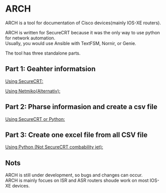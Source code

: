 # ARCH
ARCH is a tool for documentation of Cisco devices(mainly IOS-XE routers).   

ARCH is written for SecureCRT because it was the only way to use python for network automation.  
Usually, you would use Ansible with TextFSM, Nornir, or Genie.   
  
 

The tool has three standalone parts.  

## Part 1: Geahter informatsion  
[Using SecureCRT:](https://github.com/LetMeGoogleIt4You/ARCH/blob/master/Part1/SecureCRT.md)  

[Using Netmiko(Alternativ):](https://github.com/LetMeGoogleIt4You/ARCH/blob/master/Part1/Netmiko.md)    

## Part 2: Pharse informasion and create a csv file  
[Using SecureCRT or Python:](https://github.com/LetMeGoogleIt4You/ARCH/blob/master/Part2/readme.md)  

## Part 3: Create one excel file from all CSV file   
[Using Python (Not SecureCRT combability jet):](https://github.com/LetMeGoogleIt4You/ARCH/blob/master/Part3/readme.md)  


## Nots

ARCH is still under development, so bugs and changes can occur.     
ARCH is mainly focues on ISR and ASR routers shoude work on most IOS-XE devices.    


